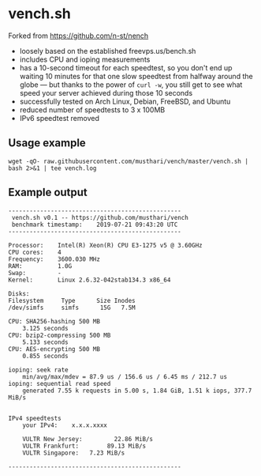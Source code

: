 vench.sh
=========================

Forked from https://github.com/n-st/nench

- loosely based on the established freevps.us/bench.sh
- includes CPU and ioping measurements
- has a 10-second timeout for each speedtest, so you don't end up waiting 10
  minutes for that one slow speedtest from halfway around the globe — but
  thanks to the power of `curl -w`, you still get to see what speed your server
  achieved during those 10 seconds
- successfully tested on Arch Linux, Debian, FreeBSD, and Ubuntu
- reduced number of speedtests to 3 x 100MB
- IPv6 speedtest removed

Usage example
-------------

```
wget -qO- raw.githubusercontent.com/musthari/vench/master/vench.sh | bash 2>&1 | tee vench.log
```

Example output
--------------

```
-------------------------------------------------
 vench.sh v0.1 -- https://github.com/musthari/vench
 benchmark timestamp:    2019-07-21 09:43:20 UTC
-------------------------------------------------

Processor:    Intel(R) Xeon(R) CPU E3-1275 v5 @ 3.60GHz
CPU cores:    4
Frequency:    3600.030 MHz
RAM:          1.0G
Swap:         -
Kernel:       Linux 2.6.32-042stab134.3 x86_64

Disks:
Filesystem     Type      Size Inodes
/dev/simfs     simfs      15G   7.5M

CPU: SHA256-hashing 500 MB
    3.125 seconds
CPU: bzip2-compressing 500 MB
    5.133 seconds
CPU: AES-encrypting 500 MB
    0.855 seconds

ioping: seek rate
    min/avg/max/mdev = 87.9 us / 156.6 us / 6.45 ms / 212.7 us
ioping: sequential read speed
    generated 7.55 k requests in 5.00 s, 1.84 GiB, 1.51 k iops, 377.7 MiB/s


IPv4 speedtests
    your IPv4:    x.x.x.xxxx

    VULTR New Jersey:         22.86 MiB/s
    VULTR Frankfurt:        89.13 MiB/s
    VULTR Singapore:   7.23 MiB/s

-------------------------------------------------
```
